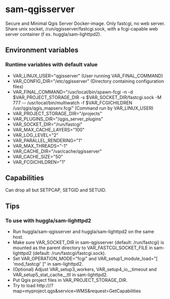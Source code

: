 # sam-qgisserver
Secure and Minimal Qgis Server Docker-image. Only fastcgi, no web server. Share unix socket, /run/qgisserver/fastcgi.sock, with a fcgi-capable web server container (f ex. huggla/sam-lighttpd2).

## Environment variables
### Runtime variables with default value
* VAR_LINUX_USER="qgisserver" (User running VAR_FINAL_COMMAND)
* VAR_CONFIG_DIR="/etc/qgisserver" (Directory containing configuration files)
* VAR_FINAL_COMMAND="/usr/local/bin/spawn-fcgi -n -d \$VAR_PROJECT_STORAGE_DIR -s \$VAR_SOCKET_DIR/fastcgi.sock -M 777 -- /usr/local/bin/multiwatch -f \$VAR_FCGICHILDREN /usr/qgis/qgis_mapserv.fcgi" (Command run by VAR_LINUX_USER)
* VAR_PROJECT_STORAGE_DIR="/projects"
* VAR_PLUGINS_DIR="/qgis_server_plugins"
* VAR_SOCKET_DIR="/run/fastcgi"
* VAR_MAX_CACHE_LAYERS="100"
* VAR_LOG_LEVEL="2"
* VAR_PARALLEL_RENDERING="1"
* VAR_MAX_THREADS="-1"
* VAR_CACHE_DIR="/var/cache/qgisserver"
* VAR_CACHE_SIZE="50"
* VAR_FCGICHILDREN="1"

## Capabilities
Can drop all but SETPCAP, SETGID and SETUID.

## Tips
### To use with huggla/sam-lighttpd2
* Run huggla/sam-qgisserver and huggla/sam-lighttpd2 on the same host.
* Make sure VAR_SOCKET_DIR in sam-qgisserver (default: /run/fastcgi) is mounted as the parent directory to VAR_FASTCGI_SOCKET_FILE in sam-lighttpd2 (default: /run/fastcgi/fastcgi.sock).
* Set VAR_OPERATION_MODE="fcgi" and VAR_setup1_module_load="[ 'mod_fastcgi' ]" in sam-lighttpd2.
* (Optional) Adjust VAR_setup3_workers, VAR_setup4_io__timeout and VAR_setup5_stat_cache__ttl in sam-lighttpd2.
* Put Qgis project files in VAR_PROJECT_STORAGE_DIR.
* Try to load http://<hostaddress>/?map=myproject.qgs&service=WMS&request=GetCapabilities
